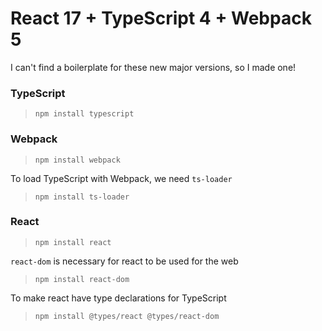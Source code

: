# React 17 + TypeScript 4 + Webpack 5
I can't find a boilerplate for these new major versions, so I made one!

### TypeScript
> `npm install typescript`

### Webpack
> `npm install webpack`

To load TypeScript with Webpack, we need `ts-loader`
> `npm install ts-loader`

### React
> `npm install react`

`react-dom` is necessary for react to be used for the web
> `npm install react-dom`

To make react have type declarations for TypeScript
> `npm install @types/react @types/react-dom`
 